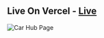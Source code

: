
## Live On Vercel - [Live](https://car-hub-nextjs.vercel.app/)

![Car Hub Page](https://i.ibb.co/m9VzXQH/Car-Shop.png)



